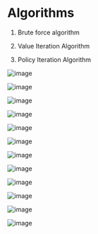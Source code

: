 # Algorithms

1. Brute force algorithm

2. Value Iteration Algorithm

3. Policy Iteration Algorithm

![image](../../media/Algorithms-image1.jpg)

![image](../../media/Algorithms-image2.jpg)

![image](../../media/Algorithms-image3.jpg)

![image](../../media/Algorithms-image4.jpg)

![image](../../media/Algorithms-image5.jpg)

![image](../../media/Algorithms-image6.jpg)

![image](../../media/Algorithms-image7.jpg)

![image](../../media/Algorithms-image8.jpg)

![image](../../media/Algorithms-image9.jpg)

![image](../../media/Algorithms-image10.jpg)

![image](../../media/Algorithms-image11.jpg)

![image](../../media/Algorithms-image12.jpg)
